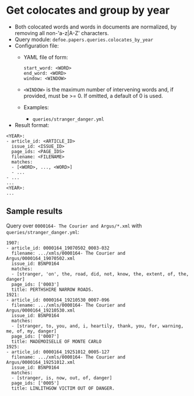 # Get colocates and group by year

* Both colocated words and words in documents are normalized, by removing all non-'a-z|A-Z' characters.
* Query module: `defoe.papers.queries.colocates_by_year`
* Configuration file:
  - YAML file of form:

    ```
    start_word: <WORD>
    end_word: <WORD>
    window: <WINDOW>
    ```

  - `<WINDOW>` is the maximum number of intervening words and, if
    provided, must be >= 0. If omitted, a default of 0 is used.
  - Examples:
    - `queries/stranger_danger.yml`
* Result format:

```
<YEAR>:
- article_id: <ARTICLE_ID>
  issue_id: <ISSUE_ID>
  page_ids: <PAGE_IDS>
  filename: <FILENAME>
  matches:
  - [<WORD>, ..., <WORD>]
  - ...
- ...
...
<YEAR>:
...
```

## Sample results

Query over `0000164- The Courier and Argus/*.xml` with `queries/stranger_danger.yml`:

```
1907:
- article_id: 0000164_19070502_0003-032
  filename: .../xmls/0000164- The Courier and Argus/0000164_19070502.xml
  issue_id: BSNP0164
  matches:
  - [stranger, 'on', the, road, did, not, know, the, extent, of, the, danger]
  page_ids: ['0003']
  title: PERTHSHIRE NARROW ROADS.
1921:
- article_id: 0000164_19210530_0007-096
  filename: .../xmls/0000164- The Courier and Argus/0000164_19210530.xml
  issue_id: BSNP0164
  matches:
  - [stranger, to, you, and, i, heartily, thank, you, for, warning, me, of, my, danger]
  page_ids: ['0007']
  title: MADEMOISELLE OF MONTE CARLO
1925:
- article_id: 0000164_19251012_0005-127
  filename: .../xmls/0000164- The Courier and Argus/0000164_19251012.xml
  issue_id: BSNP0164
  matches:
  - [stranger, is, now, out, of, danger]
  page_ids: ['0005']
  title: LINLITHGOW VICTIM OUT OF DANGER.
```
